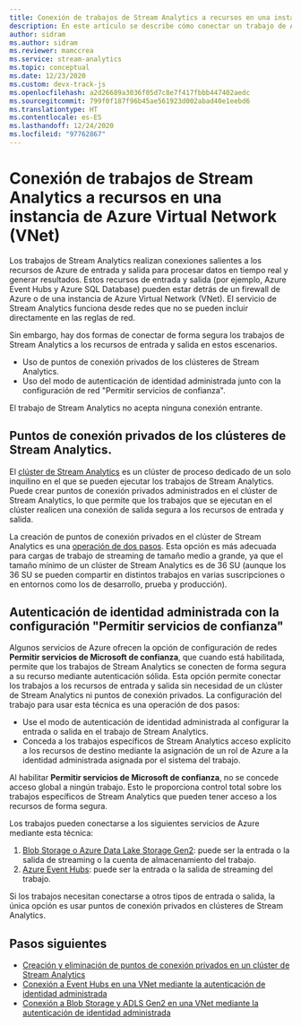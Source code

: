 ```yaml
---
title: Conexión de trabajos de Stream Analytics a recursos en una instancia de Azure Virtual Network (VNet)
description: En este artículo se describe cómo conectar un trabajo de Azure Stream Analytics con recursos que se encuentran en una VNet.
author: sidram
ms.author: sidram
ms.reviewer: mamccrea
ms.service: stream-analytics
ms.topic: conceptual
ms.date: 12/23/2020
ms.custom: devx-track-js
ms.openlocfilehash: a2d26689a3036f05d7c8e7f417fbbb447402aedc
ms.sourcegitcommit: 799f0f187f96b45ae561923d002abad40e1eebd6
ms.translationtype: HT
ms.contentlocale: es-ES
ms.lasthandoff: 12/24/2020
ms.locfileid: "97762867"
---
```

# <a name="connect-stream-analytics-jobs-to-resources-in-an-azure-virtual-network-vnet"></a>Conexión de trabajos de Stream Analytics a recursos en una instancia de Azure Virtual Network (VNet)

Los trabajos de Stream Analytics realizan conexiones salientes a los recursos de Azure de entrada y salida para procesar datos en tiempo real y generar resultados. Estos recursos de entrada y salida (por ejemplo, Azure Event Hubs y Azure SQL Database) pueden estar detrás de un firewall de Azure o de una instancia de Azure Virtual Network (VNet). El servicio de Stream Analytics funciona desde redes que no se pueden incluir directamente en las reglas de red.

Sin embargo, hay dos formas de conectar de forma segura los trabajos de Stream Analytics a los recursos de entrada y salida en estos escenarios.
* Uso de puntos de conexión privados de los clústeres de Stream Analytics.
* Uso del modo de autenticación de identidad administrada junto con la configuración de red "Permitir servicios de confianza".

El trabajo de Stream Analytics no acepta ninguna conexión entrante.

## <a name="private-endpoints-in-stream-analytics-clusters"></a>Puntos de conexión privados de los clústeres de Stream Analytics.
El [clúster de Stream Analytics](https://docs.microsoft.com/azure/stream-analytics/cluster-overview) es un clúster de proceso dedicado de un solo inquilino en el que se pueden ejecutar los trabajos de Stream Analytics. Puede crear puntos de conexión privados administrados en el clúster de Stream Analytics, lo que permite que los trabajos que se ejecutan en el clúster realicen una conexión de salida segura a los recursos de entrada y salida.

La creación de puntos de conexión privados en el clúster de Stream Analytics es una [operación de dos pasos](https://docs.microsoft.com/azure/stream-analytics/private-endpoints). Esta opción es más adecuada para cargas de trabajo de streaming de tamaño medio a grande, ya que el tamaño mínimo de un clúster de Stream Analytics es de 36 SU (aunque los 36 SU se pueden compartir en distintos trabajos en varias suscripciones o en entornos como los de desarrollo, prueba y producción).

## <a name="managed-identity-authentication-with-allow-trusted-services-configuration"></a>Autenticación de identidad administrada con la configuración "Permitir servicios de confianza"
Algunos servicios de Azure ofrecen la opción de configuración de redes **Permitir servicios de Microsoft de confianza**, que cuando está habilitada, permite que los trabajos de Stream Analytics se conecten de forma segura a su recurso mediante autenticación sólida. Esta opción permite conectar los trabajos a los recursos de entrada y salida sin necesidad de un clúster de Stream Analytics ni puntos de conexión privados. La configuración del trabajo para usar esta técnica es una operación de dos pasos:
* Use el modo de autenticación de identidad administrada al configurar la entrada o salida en el trabajo de Stream Analytics.
* Conceda a los trabajos específicos de Stream Analytics acceso explícito a los recursos de destino mediante la asignación de un rol de Azure a la identidad administrada asignada por el sistema del trabajo. 

Al habilitar **Permitir servicios de Microsoft de confianza**, no se concede acceso global a ningún trabajo. Esto le proporciona control total sobre los trabajos específicos de Stream Analytics que pueden tener acceso a los recursos de forma segura. 

Los trabajos pueden conectarse a los siguientes servicios de Azure mediante esta técnica:
1. [Blob Storage o Azure Data Lake Storage Gen2](https://docs.microsoft.com/azure/stream-analytics/blob-output-managed-identity): puede ser la entrada o la salida de streaming o la cuenta de almacenamiento del trabajo.
2. [Azure Event Hubs](https://docs.microsoft.com/azure/stream-analytics/event-hubs-managed-identity): puede ser la entrada o la salida de streaming del trabajo.

Si los trabajos necesitan conectarse a otros tipos de entrada o salida, la única opción es usar puntos de conexión privados en clústeres de Stream Analytics.

## <a name="next-steps"></a>Pasos siguientes

* [Creación y eliminación de puntos de conexión privados en un clúster de Stream Analytics](https://docs.microsoft.com/azure/stream-analytics/private-endpoints)
* [Conexión a Event Hubs en una VNet mediante la autenticación de identidad administrada](https://docs.microsoft.com/azure/stream-analytics/event-hubs-managed-identity)
* [Conexión a Blob Storage y ADLS Gen2 en una VNet mediante la autenticación de identidad administrada](https://docs.microsoft.com/azure/stream-analytics/blob-output-managed-identity)
